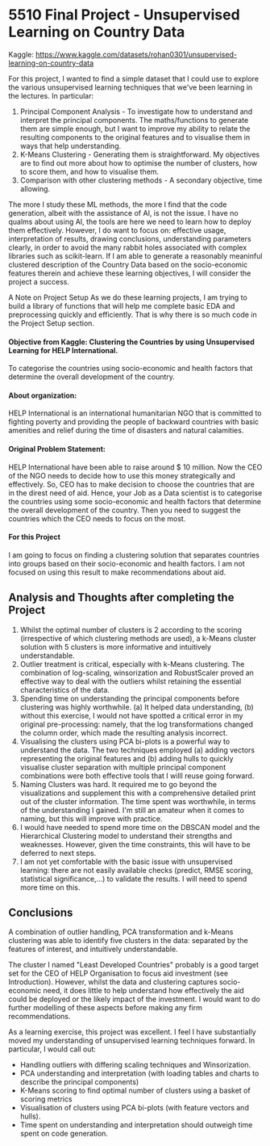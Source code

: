 # 5510 Final Project - Unsupervised Learning on Country Data

Kaggle: https://www.kaggle.com/datasets/rohan0301/unsupervised-learning-on-country-data

For this project, I wanted to find a simple dataset that I could use to explore the various unsupervised learning techniques that we've been learning in the lectures. In particular:

1) Principal Component Analysis - To investigate how to understand and interpret the principal components. The maths/functions to generate them are simple enough, but I want to improve my ability to relate the resulting components to the original features and to visualise them in ways that help understanding.
2) K-Means Clustering - Generating them is straightforward. My objectives are to find out more about how to optimise the number of clusters, how to score them, and how to visualise them.
3) Comparison with other clustering methods - A secondary objective, time allowing.  

The more I study these ML methods, the more I find that the code generation, albeit with the assistance of AI, is not the issue. I have no qualms about using AI, the tools are here we need to learn how to deploy them effectively. However, I do want to focus on: effective usage, interpretation of results, drawing conclusions, understanding parameters clearly, in order to avoid the many rabbit holes associated with complex libraries such as scikit-learn.
If I am able to generate a reasonably meaninful clustered description of the Country Data based on the socio-economic features therein and achieve these learning objectives, I will consider the project a success.

A Note on Project Setup
As we do these learning projects, I am trying to build a library of functions that will help me complete basic EDA and preprocessing quickly and efficiently. That is why there is so much code in the Project Setup section.


#### Objective from Kaggle: Clustering the Countries by using Unsupervised Learning for HELP International.

To categorise the countries using socio-economic and health factors that determine the overall development of the country.

#### About organization:

HELP International is an international humanitarian NGO that is committed to fighting poverty and providing the people of backward countries with basic amenities and relief during the time of disasters and natural calamities.

#### Original Problem Statement:

HELP International have been able to raise around $ 10 million. Now the CEO of the NGO needs to decide how to use this money strategically and effectively. So, CEO has to make decision to choose the countries that are in the direst need of aid. Hence, your Job as a Data scientist is to categorise the countries using some socio-economic and health factors that determine the overall development of the country. Then you need to suggest the countries which the CEO needs to focus on the most.

#### For this Project

I am going to focus on finding a clustering solution that separates countries into groups based on their socio-economic and health factors. I am not focused on using this result to make recommendations about aid.



## Analysis and Thoughts after completing the Project

1) Whilst the optimal number of clusters is 2 according to the scoring (irrespective of which clustering methods are used), a k-Means cluster solution with 5 clusters is more informative and intuitively understandable.
2) Outlier treatment is critical, especially with k-Means clustering. The combination of log-scaling, winsorization and RobustScaler proved an effective way to deal with the outliers whilst retaining the essential characteristics of the data.
3) Spending time on understanding the principal components before clustering was highly worthwhile. (a) It helped data understanding, (b) without this exercise, I would not have spotted a critical error in my original pre-processing: namely, that the log transformations changed the column order, which made the resulting analysis incorrect.
4) Visualising the clusters using PCA bi-plots is a powerful way to understand the data. The two techniques employed (a) adding vectors representing the original features and (b) adding hulls to quickly visualise cluster separation with multiple principal component combinations were both effective tools that I willl reuse going forward.
5) Naming Clusters was hard. It required me to go beyond the visualizations and supplement this with a comprehensive detailed print out of the cluster information. The time spent was worthwhile, in terms of the understanding I gained. I'm still an amateur when it comes to naming, but this will improve with practice.
6) I would have needed to spend more time on the DBSCAN model and the Hierarchical Clustering model to understand their strengths and weaknesses. However, given the time constraints, this will have to be deferred to next steps.
7) I am not yet comfortable with the basic issue with unsupervised learning: there are not easily available checks (predict, RMSE scoring, statistical significance,...) to validate the results. I will need to spend more time on this.

## Conclusions

A combination of outlier handling, PCA transformation and k-Means clustering was able to identify five clusters in the data: separated by the features of interest, and intuitively understandable.

The cluster I named "Least Developed Countries" probably is a good target set for the CEO of HELP Organisation to focus aid investment (see Introduction). However, whilst the data and clustering captures socio-economic need, it does little to help understand how effectively the aid could be deployed or the likely impact of the investment. I would want to do further modelling of these aspects before making any firm recommendations.

As a learning exercise, this project was excellent. I feel I have substantially moved my understanding of unsupervised learning techniques forward. In particular, I would call out:
 - Handling outliers with differing scaling techniques and Winsorization.
  - PCA understanding and interpretation (with loading tables and charts to describe the principal components)
  - K-Means scoring to find optimal number of clusters using a basket of scoring metrics
 - Visualisation of clusters using PCA bi-plots (with feature vectors and hulls).
  - Time spent on understanding and interpretation should outweigh time spent on code generation.